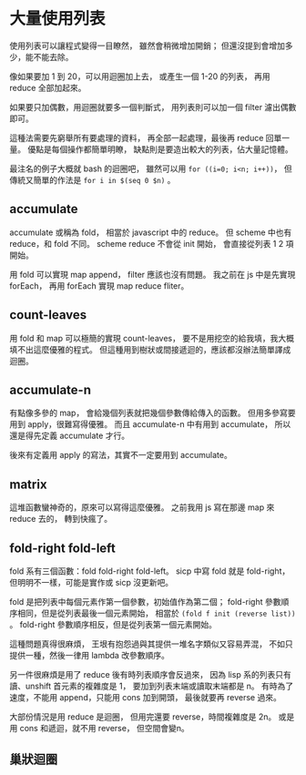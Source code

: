 # 大量使用列表
使用列表可以讓程式變得一目瞭然，
雖然會稍微增加開銷；
但還沒提到會增加多少，能不能去除。

像如果要加 1 到 20，可以用迴圈加上去，
或產生一個 1-20 的列表，
再用 reduce 全部加起來。

如果要只加偶數，用迴圈就要多一個判斷式，
用列表則可以加一個 filter 濾出偶數即可。

這種法需要先窮舉所有要處理的資料，
再全部一起處理，最後再 reduce 回單一量。
優點是每個操作都簡單明瞭，
缺點則是要造出較大的列表，佔大量記憶體。

最注名的例子大概就 bash 的迴圈吧，
雖然可以用 `for ((i=0; i<n; i++))`，
但傳統又簡單的作法是 `for i in $(seq 0 $n)` 。


## accumulate
accumulate 或稱為 fold，
相當於 javascript 中的 reduce。
但 scheme 中也有 reduce，和 fold 不同。
scheme reduce 不會從 init 開始，
會直接從列表 1 2 項開始。

用 fold 可以實現 map append，
filter 應該也沒有問題。
我之前在 js 中是先實現 forEach，
再用 forEach 實現 map reduce fliter。


## count-leaves
用 fold 和 map 可以極簡的實現 count-leaves，
要不是用挖空的給我填，我大概填不出這麼優雅的程式。
但這種用到樹狀或間接遞迴的，應該都沒辦法簡單譯成迴圈。

## accumulate-n
有點像多參的 map，
會給幾個列表就把幾個參數傳給傳入的函數。
但用多參寫要用到 apply，很難寫得優雅。
而且 accumulate-n 中有用到 accumulate，
所以還是得先定義 accumulate 才行。

後來有定義用 apply 的寫法，其實不一定要用到 accumulate。


## matrix
這堆函數蠻神奇的，原來可以寫得這麼優雅。
之前我用 js 寫在那邊 map 來 reduce 去的，
轉到快瘋了。

## fold-right fold-left
fold 系有三個函數：fold fold-right fold-left。
sicp 中寫 fold 就是 fold-right，
但明明不一樣，可能是實作或 sicp 沒更新吧。

fold 是把列表中每個元素作第一個參數，初始值作為第二個；
fold-right 參數順序相同，但是從列表最後一個元素開始，
相當於 `(fold f init (reverse list))` 。
fold-right 參數順序相反，但是從列表第一個元素開始。

這種問題真得很麻煩，
王垠有抱怨過與其提供一堆名字類似又容易弄混，
不如只提供一種，然後一律用 lambda 改參數順序。

另一件很麻煩是用了 reduce 後有時列表順序會反過來，
因為 lisp 系的列表只有讀、unshift 首元素的複雜度是 1，
要加到列表末端或讀取末端都是 n。
有時為了速度，不能用 append，只能用 cons 加到開頭，
最後就要再 reverse 過來。

大部份情況是用 reduce 是迴圈，
但用完還要 reverse，時間複雜度是 2n。
或是用 cons 和遞迴，就不用 reverse，
但空間會變n。

## 巢狀迴圈
